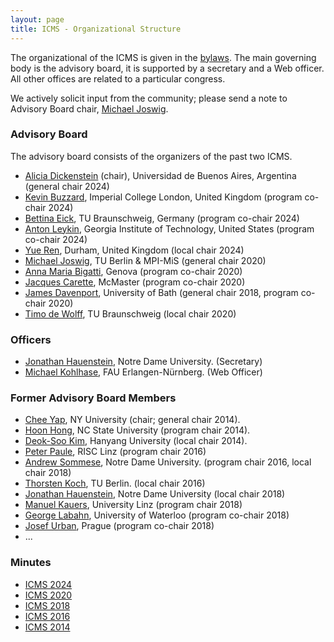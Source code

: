 ```yaml
---
layout: page
title: ICMS - Organizational Structure
---
```


The organizational of the ICMS is given in the [bylaws](/bylaws/). The main governing body is the advisory board, it is supported by a secretary and a Web officer. All other offices are related to a particular congress.

We actively solicit input from the community; please send a note to Advisory Board chair, [Michael Joswig](https://www.math.tu-berlin.de/~joswig/).

### Advisory Board

The advisory board consists of the organizers of the past two ICMS.

 * [Alicia Dickenstein](https://mate.dm.uba.ar/~alidick) (chair), Universidad de Buenos Aires, Argentina (general chair 2024)
 * [Kevin Buzzard](https://www.imperial.ac.uk/people/k.buzzard), Imperial College London, United Kingdom (program co-chair 2024)
 * [Bettina Eick](http://www.iaa.tu-bs.de/beick), TU Braunschweig, Germany (program co-chair 2024)
 * [Anton Leykin](https://antonleykin.math.gatech.edu), Georgia Institute of Technology, United States (program co-chair 2024)
 * [Yue Ren](https://www.yueren.de), Durham, United Kingdom (local chair 2024)
 * [Michael Joswig](https://www.math.tu-berlin.de/~joswig/), TU Berlin & MPI-MiS (general chair 2020)
 * [Anna Maria Bigatti](https://www.dima.unige.it/~bigatti/), Genova (program co-chair 2020)
 * [Jacques Carette](https://www.cas.mcmaster.ca/~carette/), McMaster (program co-chair 2020)
 * [James Davenport](http://people.bath.ac.uk/masjhd/), University of Bath (general chair 2018, program co-chair 2020)
 * [Timo de Wolff](http://www.iaa.tu-bs.de/timodewolff/), TU Braunschweig (local chair 2020)


### Officers

 * [Jonathan Hauenstein](mailto:hauenstein@nd.edu), Notre Dame University. (Secretary)
 * [Michael Kohlhase](mailto:michael.kohlhase@fau.de), FAU Erlangen-Nürnberg. (Web Officer) 


### Former Advisory Board Members

 * [Chee Yap](mailto:yap@cs.nyu.edu), NY University (chair; general chair 2014).
 * [Hoon Hong](mailto:hong@ncsu.edu), NC State University (program chair 2014).
 * [Deok-Soo Kim](mailto:dskim@hanyang.ac.kr), Hanyang University (local chair 2014).
 * [Peter Paule](mailto:Peter.Paule@risc.uni-linz.ac.at), RISC Linz (program chair 2016)
 * [Andrew Sommese](mailto:sommese@nd.edu), Notre Dame University. (program chair 2016, local chair 2018)
 * [Thorsten Koch](mailto:koch@zib.de), TU Berlin. (local chair 2016)
 * [Jonathan Hauenstein](https://www3.nd.edu/~jhauenst/), Notre Dame University (local chair 2018)
 * [Manuel Kauers](http://www.kauers.de/), University Linz (program chair 2018)
 * [George Labahn](https://cs.uwaterloo.ca/~glabahn/), University of Waterloo (program co-chair 2018)
 * [Josef Urban](https://www.ciirc.cvut.cz/~urbanjo3/), Prague (program co-chair 2018)
 * ... 

### Minutes
 * [ICMS 2024](Minutes/Minutes_ICMS_2024.pdf)
 * [ICMS 2020](Minutes/Minutes_ICMS_2020.pdf)
 * [ICMS 2018](Minutes/Minutes_ICMS_2018.pdf)
 * [ICMS 2016](Minutes/Minutes_ICMS_2016.pdf)
 * [ICMS 2014](Minutes/Minutes_ICMS_2014.pdf)
 
